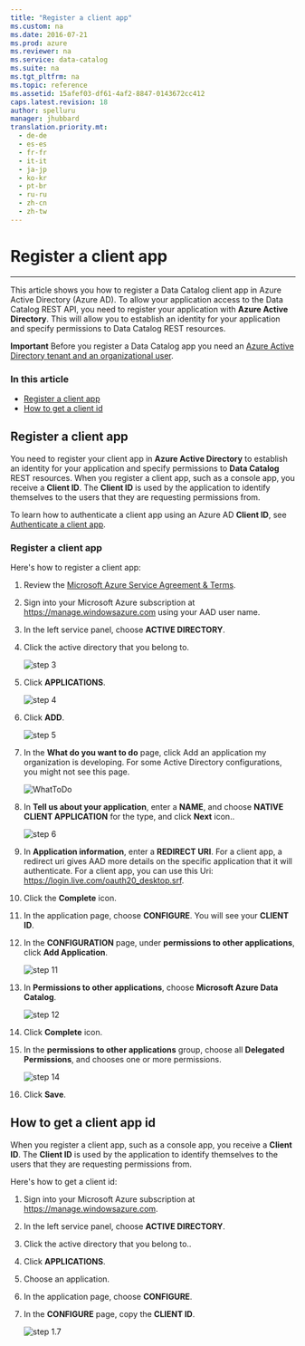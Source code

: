```yaml
---
title: "Register a client app"
ms.custom: na
ms.date: 2016-07-21
ms.prod: azure
ms.reviewer: na
ms.service: data-catalog
ms.suite: na
ms.tgt_pltfrm: na
ms.topic: reference
ms.assetid: 15afef03-df61-4af2-8847-0143672cc412
caps.latest.revision: 18
author: spelluru
manager: jhubbard
translation.priority.mt: 
  - de-de
  - es-es
  - fr-fr
  - it-it
  - ja-jp
  - ko-kr
  - pt-br
  - ru-ru
  - zh-cn
  - zh-tw
---
```

# Register a client app
---  
This article shows you how to register a Data Catalog client app in Azure Active Directory (Azure AD). To allow your application access to the Data Catalog REST API, you need to register your application with **Azure Active Directory**. This will allow you to establish an identity for your application and specify permissions to Data Catalog REST resources.  
  
**Important** Before you register a Data Catalog app you need an [Azure Active Directory tenant and an organizational user](Create-an-Azure-Active-Directory-tenant.md).   
  
### In this article  
  
- [Register a client app](#client)  
- [How to get a client id ](#clientID)  
  
<a name="client"></a>  
## Register a client app  
You need to register your client app in **Azure Active Directory** to establish an identity for your application and specify permissions to **Data Catalog** REST resources. When you register a client app, such as a console app, you receive a **Client ID**.  The **Client ID** is used by the application to identify themselves to the users that they are requesting permissions from.  
  
To learn how to authenticate a client app using an Azure AD **Client ID**, see [Authenticate a client app](Authenticate-a-client-app.md).  
  
### Register a client app  
  
Here's how to register a client app:  
1. Review the [Microsoft Azure Service Agreement & Terms](http://azure.microsoft.com/en-us/support/legal).  
2. Sign into your Microsoft Azure subscription at https://manage.windowsazure.com using your AAD user name.  
3. In the left service panel, choose **ACTIVE DIRECTORY**.  
4. Click the active directory that you belong to.  
  
    ![step 3](/media/Register-app-3.png)  
  
5. Click **APPLICATIONS**.  
  
    ![step 4](/media/Register-app-4.png)  
  
6. Click **ADD**.  
  
    ![step 5](/media/Register-app-5.png)  
  
7. In the **What do you want to do** page, click Add an application my organization is developing. For some Active Directory configurations, you might not see this page.  
   
     ![WhatToDo](/media/What-do-you-want-to-do.png)  
     
8. In **Tell us about your application**, enter a **NAME**, and choose **NATIVE CLIENT APPLICATION** for the type, and click **Next** icon..  
  
    ![step 6](/media/Register-app-6.png)  
   
9. In **Application information**, enter a **REDIRECT URI**. For a client app, a redirect uri gives AAD more details on the specific application that it will authenticate. For a client app, you can use this Uri: https://login.live.com/oauth20_desktop.srf.  
  
10. Click the **Complete** icon.  
11. In the application page, choose **CONFIGURE**. You will see your **CLIENT ID**.   
12. In the **CONFIGURATION** page, under **permissions to other applications**, click **Add Application**.  
  
    ![step 11](/media/Register-app-11.png)  
  
13. In **Permissions to other applications**, choose **Microsoft Azure Data Catalog**.  
  
    ![step 12](/media/Register.DC.12.png)  
      
14. Click **Complete** icon.  
15. In the **permissions to other applications** group, choose all **Delegated Permissions**, and chooses one or more permissions.  
  
    ![step 14](/media/Register.DC.14.png)  
      
16. Click **Save**.  
  
<a name="clientID"></a>  
## How to get a client app id  
When you register a client app, such as a console app, you receive a **Client ID**.  The **Client ID** is used by the application to identify themselves to the users that they are requesting permissions from.  
  
Here's how to get a client id:  
  
1. Sign into your Microsoft Azure subscription at https://manage.windowsazure.com.  
2. In the left service panel, choose **ACTIVE DIRECTORY**.  
3. Click the active directory that you belong to..  
4. Click **APPLICATIONS**.  
5. Choose an application.  
6. In the application page, choose **CONFIGURE**.  
7. In the **CONFIGURE** page, copy the **CLIENT ID**.  
  
    ![step 1.7](/media/Register-app-3a.png)  
  
  
